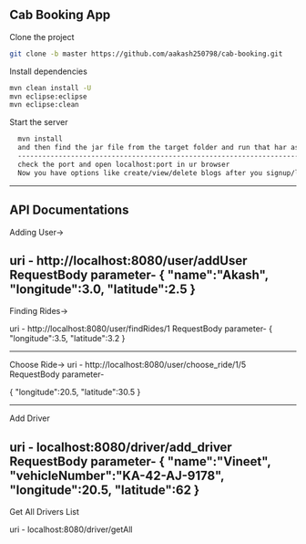 ## Cab Booking App 


Clone the project

```bash
git clone -b master https://github.com/aakash250798/cab-booking.git

```

Install dependencies

```bash
mvn clean install -U
mvn eclipse:eclipse
mvn eclipse:clean
```

Start the server

```bash
  mvn install
  and then find the jar file from the target folder and run that har as java -jar [jar name]
  --------------------------------------------------------------------------------------
  check the port and open localhost:port in ur browser
  Now you have options like create/view/delete blogs after you signup/login to the application
```
  
  
------------------------------------------------------------------------------------------------------------------------------------------------------------------------------------------------


  API Documentations
-----------------------

Adding User->

uri - http://localhost:8080/user/addUser
RequestBody parameter-
{
    "name":"Akash",
    "longitude":3.0,
    "latitude":2.5
}
-----------------------------
Finding Rides->

uri - http://localhost:8080/user/findRides/1
RequestBody parameter-
{
   "longitude":3.5,
   "latitude":3.2
   }
   
--------------------------------


Choose Ride->
uri - http://localhost:8080/user/choose_ride/1/5
RequestBody parameter-

{
    "longitude":20.5,
    "latitude":30.5
}

-------------------------------

Add Driver

uri - localhost:8080/driver/add_driver
RequestBody parameter-
{
    "name":"Vineet",
    "vehicleNumber":"KA-42-AJ-9178",
    "longitude":20.5,
    "latitude":62
}
---------------------------

Get All Drivers List

uri - localhost:8080/driver/getAll

